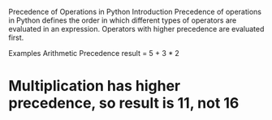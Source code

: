 Precedence of Operations in Python
Introduction
Precedence of operations in Python defines the order in which different types of operators are evaluated in an expression. Operators with higher precedence are evaluated first.

Examples
Arithmetic Precedence
result = 5 + 3 * 2
# Multiplication has higher precedence, so result is 11, not 16
